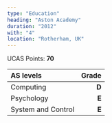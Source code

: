 ```yaml
---
type: "Education"
heading: "Aston Academy"
duration: "2012"
with: "4"
location: "Rotherham, UK"
---
```


UCAS Points: **70** 

| AS levels           | Grade |
|:------------------- | -----:|
| Computing           | **D** |
| Psychology          | **E** |
| System and Control  | **E** |
